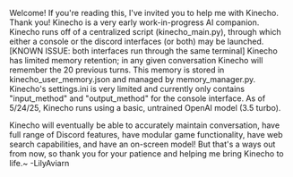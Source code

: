 Welcome! If you're reading this, I've invited you to help me with Kinecho. Thank you! Kinecho is a very early work-in-progress AI companion. Kinecho runs off of a centralized script (kinecho_main.py), through which either a console or the discord interfaces (or both) may be launched. [KNOWN ISSUE: both interfaces run through the same terminal] Kinecho has limited memory retention; in any given conversation Kinecho will remember the 20 previous turns. This memory is stored in kinecho_user_memory.json and managed by memory_manager.py. Kinecho's settings.ini is very limited and currently only contains "input_method" and "output_method" for the console interface. As of 5/24/25, Kinecho runs using a basic, untrained OpenAI model (3.5 turbo).

Kinecho will eventually be able to accurately maintain conversation, have full range of Discord features, have modular game functionality, have web search capabilities, and have an on-screen model! But that's a ways out from now, so thank you for your patience and helping me bring Kinecho to life.~ -LilyAviarn


